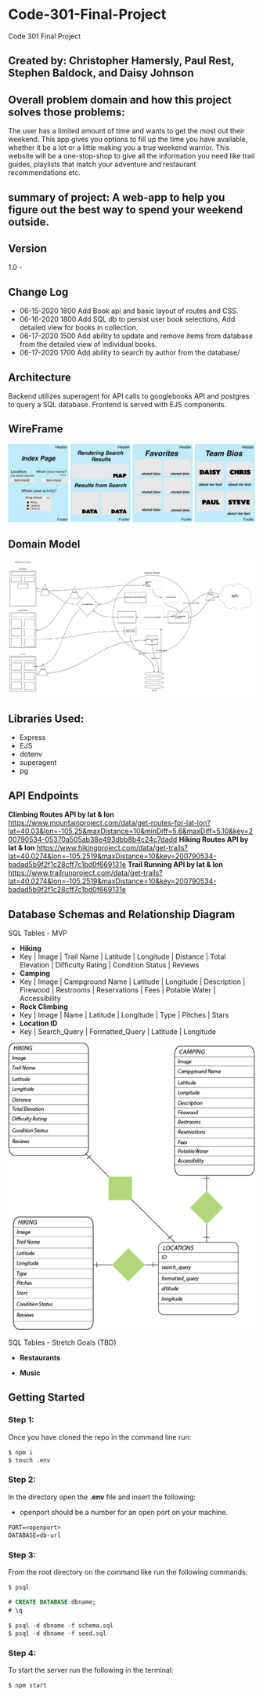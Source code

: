 # Code-301-Final-Project
Code 301 Final Project

## Created by: Christopher Hamersly, Paul Rest, Stephen Baldock, and Daisy Johnson

## Overall problem domain and how this project solves those problems:
The user has a limited amount of time and wants to get the most out their weekend. This app gives you options to fill up the time you have available, whether it be a lot or a little making you a true weekend warrior. This website will be a one-stop-shop to give all the information you need like trail guides, playlists that match your adventure and restaurant recommendations etc.

## summary of project: A web-app to help you figure out the best way to spend your weekend outside.

## Version
1.0 - 

## Change Log
 - 06-15-2020 1800 Add Book api and basic layout of routes and CSS.
 - 06-16-2020 1800 Add SQL db to persist user book selections, Add detailed view for books in collection.
 - 06-17-2020 1500 Add ability to update and remove items from database from the detailed view of individual books.
 - 06-17-2020 1700 Add ability to search by author from the database/

## Architecture
Backend utilizes superagent for API calls to googlebooks API and postgres to query a SQL database. Frontend is served with EJS components.

## WireFrame

![Weekend Warrior Wireframe](diagrams/Weekend_Warrior_Wireframe.png)

## Domain Model

![Domain Model](diagrams/domain_model.png)

## Libraries Used:
 - Express
 - EJS
 - dotenv
 - superagent
 - pg
 
 ## API Endpoints
**Climbing Routes API by lat & lon**
https://www.mountainproject.com/data/get-routes-for-lat-lon?lat=40.03&lon=-105.25&maxDistance=10&minDiff=5.6&maxDiff=5.10&key=200790534-05370a505ab38e493dbb8b4c24c7dadd
**Hiking Routes API by lat & lon**
https://www.hikingproject.com/data/get-trails?lat=40.0274&lon=-105.2519&maxDistance=10&key=200790534-badad5b9f2f1c28cff7c1bd0f669131e
**Trail Running API by lat & lon**
https://www.trailrunproject.com/data/get-trails?lat=40.0274&lon=-105.2519&maxDistance=10&key=200790534-badad5b9f2f1c28cff7c1bd0f669131e


## Database Schemas and Relationship Diagram
SQL Tables - MVP
* **Hiking**
 * Key | Image | Trail Name | Latitude | Longitude | Distance | Total Elevation | Difficulty Rating | Condition Status | Reviews 
* **Camping**
 * Key | Image | Campground Name | Latitude | Longitude | Description | Firewood | Restrooms | Reservations | Fees | Potable Water | Accessibility
* **Rock Climbing**
 * Key | Image | Name | Latitude | Longitude | Type | Pitches | Stars 
* **Location ID**
 * Key | Search_Query | Formatted_Query | Latitude | Longitude

![Entity Relationship Diagram](diagrams/entity_relationship.png)

SQL Tables - Stretch Goals (TBD)
* **Restaurants**

* **Music**



## Getting Started

### Step 1:
Once you have cloned the repo in the command line run:
```console
$ npm i
$ touch .env
```
### Step 2:
In the directory open the **.env** file and insert the following:
 - openport should be a number for an open port on your machine.
```
PORT=<openport>
DATABASE=db-url
```
### Step 3:
From the root directory on the command like run the following commands:
```console
$ psql
```
```sql
# CREATE DATABASE dbname;
# \q
```
```console
$ psql -d dbname -f schema.sql
$ psql -d dbname -f seed.sql
```
### Step 4:
To start the server run the following in the terminal:
```console
$ npm start
```
